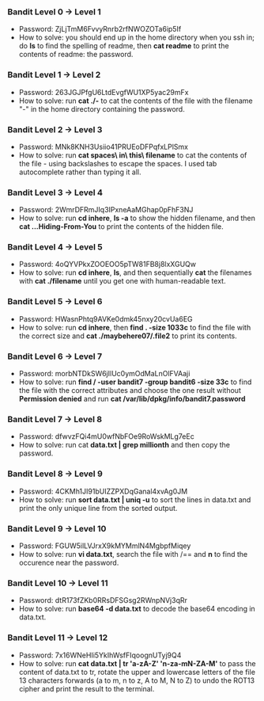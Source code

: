 ### Bandit Level 0 -> Level 1
- Password: ZjLjTmM6FvvyRnrb2rfNWOZOTa6ip5If
- How to solve: you should end up in the home directory when you ssh in; do **ls** to find the spelling of readme, then **cat readme** to print the contents of readme: the password.
### Bandit Level 1 -> Level 2
- Password: 263JGJPfgU6LtdEvgfWU1XP5yac29mFx
- How to solve: run **cat ./-** to cat the contents of the file with the filename "-" in the home directory containing the password.
### Bandit Level 2 -> Level 3
- Password: MNk8KNH3Usiio41PRUEoDFPqfxLPlSmx
- How to solve: run **cat spaces\ in\ this\ filename** to cat the contents of the file - using backslashes to escape the spaces. I used tab autocomplete rather than typing it all.
### Bandit Level 3 -> Level 4
- Password: 2WmrDFRmJIq3IPxneAaMGhap0pFhF3NJ
- How to solve: run **cd inhere**, **ls -a** to show the hidden filename, and then **cat ...Hiding-From-You** to print the contents of the hidden file.
### Bandit Level 4 -> Level 5
- Password: 4oQYVPkxZOOEOO5pTW81FB8j8lxXGUQw
- How to solve: run **cd inhere**, **ls**, and then sequentially **cat** the filenames with **cat ./filename** until you get one with human-readable text.
### Bandit Level 5 -> Level 6
- Password: HWasnPhtq9AVKe0dmk45nxy20cvUa6EG
- How to solve: run **cd inhere**, then **find . -size 1033c** to find the file with the correct size and **cat ./maybehere07/.file2** to print its contents.
### Bandit Level 6 -> Level 7
- Password: morbNTDkSW6jIlUc0ymOdMaLnOlFVAaji
- How to solve: run **find / -user bandit7 -group bandit6 -size 33c** to find the file with the correct attributes and choose the one result without **Permission denied** and run **cat /var/lib/dpkg/info/bandit7.password**
### Bandit Level 7 -> Level 8
- Password: dfwvzFQi4mU0wfNbFOe9RoWskMLg7eEc
- How to solve: run cat **data.txt | grep millionth** and then copy the password.
### Bandit Level 8 -> Level 9
- Password: 4CKMh1JI91bUIZZPXDqGanal4xvAg0JM
- How to solve: run **sort data.txt | uniq -u** to sort the lines in data.txt and print the only unique line from the sorted output.
### Bandit Level 9 -> Level 10
- Password: FGUW5ilLVJrxX9kMYMmlN4MgbpfMiqey
- How to solve: run **vi data.txt**, search the file with /== and **n** to find the occurence near the password.
### Bandit Level 10 -> Level 11
- Password: dtR173fZKb0RRsDFSGsg2RWnpNVj3qRr
- How to solve: run **base64 -d data.txt** to decode the base64 encoding in data.txt.
### Bandit Level 11 -> Level 12
- Password: 7x16WNeHIi5YkIhWsfFIqoognUTyj9Q4
- How to solve: run **cat data.txt | tr 'a-zA-Z' 'n-za-mN-ZA-M'** to pass the content of data.txt to tr, rotate the upper and lowercase letters of the file 13 characters forwards (a to m, n to z, A to M, N to Z) to undo the ROT13 cipher and print the result to the terminal.
